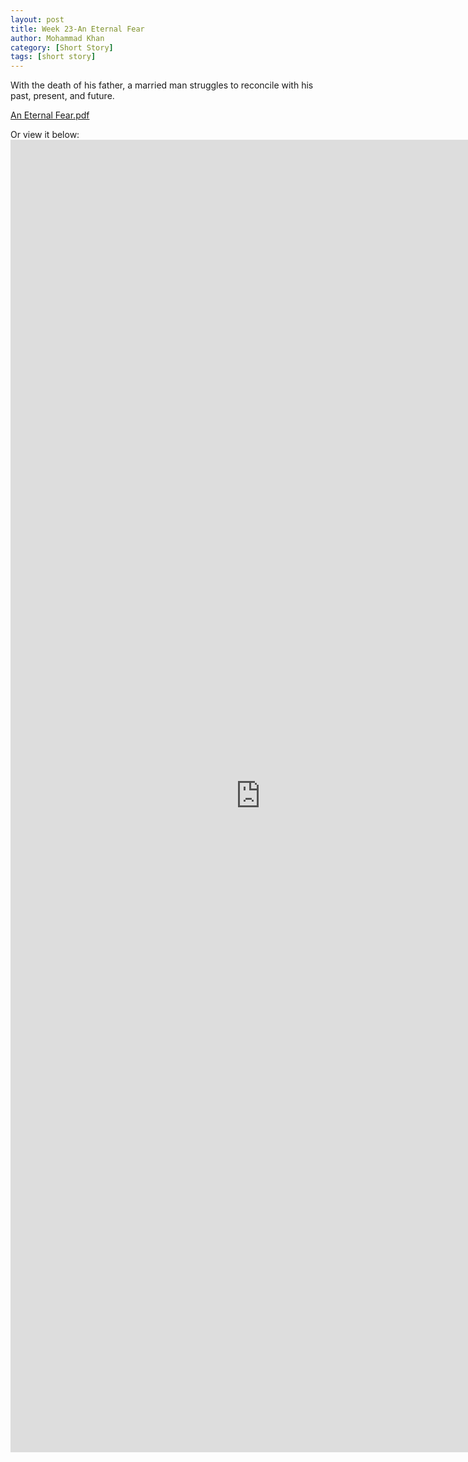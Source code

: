 ```yaml
---
layout: post
title: Week 23-An Eternal Fear
author: Mohammad Khan
category: [Short Story]
tags: [short story]
---
```

With the death of his father, a married man struggles to reconcile with his past, present, and future.

<p><a href="https://drive.google.com/file/d/1pRlrxqeYXopdAoTSUn9hemOeCSV3eRvy/view?usp=sharing">
An Eternal Fear.pdf</a></p>

Or view it below: 
<embed src="https://drive.google.com/file/d/1pRlrxqeYXopdAoTSUn9hemOeCSV3eRvy/view?usp=sharing#toolbar=0" width="800px" height="2100px" />

